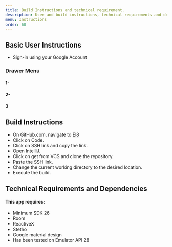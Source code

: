 ```yaml
---
title: Build Instructions and technical requirement.
description: User and build instructions, technical requirements and dependencies.
menu: Instructions
order: 60
---
```


## Basic User Instructions
- Sign-in using your Google Account

### Drawer Menu

#### 1- 


#### 2- 


#### 3


### 


## Build Instructions
- On GitHub.com, navigate to [El8](https://github.com/the-volunteer-network/tvn-client)
- Click on Code.
- Click on SSH link and copy the link.
- Open IntelliJ.
- Click on get from VCS and clone the repository.
- Paste the SSH link.
- Change the current working directory to the desired location.
- Execute the build.

## Technical Requirements and Dependencies

#### This app requires:

- Minimum SDK 26
- Room
- ReactiveX
- Stetho
- Google material design
- Has been tested on Emulator API 28

        
    